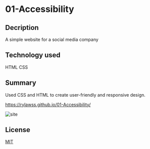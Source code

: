 # 01-Accessibility

## Decription
A simple website for a social media company

## Technology used
HTML
CSS

## Summary
Used CSS and HTML to create user-friendly and responsive design.
 
https://rylawss.github.io/01-Accessibility/

![site](https://user-images.githubusercontent.com/128633609/230512555-b00e6e33-e967-497c-98ed-9f3312af9c31.PNG)


## License

[MIT](https://choosealicense.com/licenses/mit/)
